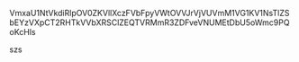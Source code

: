 VmxaU1NtVkdiRlpOV0ZKVllXczFVbFpyVWtOVVJrVjVUVmM1VG1KV1NsTlZS
bEYzVXpCT2RHTkVVbXRSClZEQTVRMmR3ZDFveVNUMEtDbU5oWmc9PQoKcHls

szs